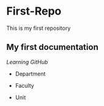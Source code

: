 # First-Repo
This is my first repository

## My first documentation

*Learning GitHub*


* Department
- Faculty
+ Unit
